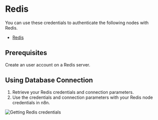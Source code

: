 # Redis

You can use these credentials to authenticate the following nodes with Redis.

- [Redis](/integrations/nodes/n8n-nodes-base.redis/)

## Prerequisites

Create an user account on a Redis server. 

## Using Database Connection

1. Retrieve your Redis credentials and connection parameters.
2. Use the credentials and connection parameters with your Redis node credentials in n8n.

![Getting Redis credentials](/_images/integrations/credentials/redis/using-database-connection.gif)
